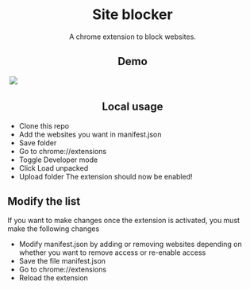 <div>
<h1 align="Center">Site blocker</h1>
<p align="center">A chrome extension to block websites.</p>
<h2 align="center"> Demo </h2>
<img url="https://github.com/MarioCSan/SiteBlocker/assets/40211718/f333503f-c1fd-468a-9e12-b8d9299bf7e4" align=center/>
<img src="ttps://github.com/MarioCSan/SiteBlocker/assets/40211718/7db91d2f-58ba-402f-bed7-c0fbe9454879"/>
<h2 align="center">Local usage</h2>
  
- Clone this repo 
- Add the websites you want in manifest.json
- Save folder
- Go to chrome://extensions
- Toggle Developer mode
- Click Load unpacked 
- Upload folder
The extension should now be enabled!

<h2 allign="center"> Modify the list </h2>

If you want to make changes once the extension is activated, you must make the following changes
- Modify manifest.json by adding or removing websites depending on whether you want to remove access or re-enable access
- Save the file manifest.json
- Go to chrome://extensions
- Reload the extension

</div>
